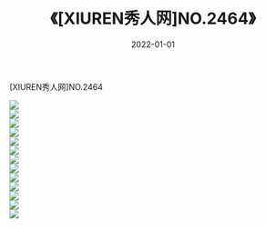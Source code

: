﻿---
layout: post
title:  《[XIUREN秀人网]NO.2464》
date:   2022-01-01
img: http://pic.660000.xyz/1:/秀人网/秀人网第03部分/[XIUREN秀人网]NO.2464/000.jpg
categories: [美女, 清纯, 唯美]
---

[XIUREN秀人网]NO.2464

 ![](http://pic.660000.xyz/1:/秀人网/秀人网第03部分/[XIUREN秀人网]NO.2464/001.jpg) <br>![](http://pic.660000.xyz/1:/秀人网/秀人网第03部分/[XIUREN秀人网]NO.2464/002.jpg) <br>![](http://pic.660000.xyz/1:/秀人网/秀人网第03部分/[XIUREN秀人网]NO.2464/003.jpg) <br>![](http://pic.660000.xyz/1:/秀人网/秀人网第03部分/[XIUREN秀人网]NO.2464/004.jpg) <br>![](http://pic.660000.xyz/1:/秀人网/秀人网第03部分/[XIUREN秀人网]NO.2464/005.jpg) <br>![](http://pic.660000.xyz/1:/秀人网/秀人网第03部分/[XIUREN秀人网]NO.2464/006.jpg) <br>![](http://pic.660000.xyz/1:/秀人网/秀人网第03部分/[XIUREN秀人网]NO.2464/007.jpg) <br>![](http://pic.660000.xyz/1:/秀人网/秀人网第03部分/[XIUREN秀人网]NO.2464/008.jpg) <br>![](http://pic.660000.xyz/1:/秀人网/秀人网第03部分/[XIUREN秀人网]NO.2464/009.jpg) <br>![](http://pic.660000.xyz/1:/秀人网/秀人网第03部分/[XIUREN秀人网]NO.2464/010.jpg) <br>![](http://pic.660000.xyz/1:/秀人网/秀人网第03部分/[XIUREN秀人网]NO.2464/011.jpg) <br>![](http://pic.660000.xyz/1:/秀人网/秀人网第03部分/[XIUREN秀人网]NO.2464/012.jpg) <br>![](http://pic.660000.xyz/1:/秀人网/秀人网第03部分/[XIUREN秀人网]NO.2464/013.jpg) <br>